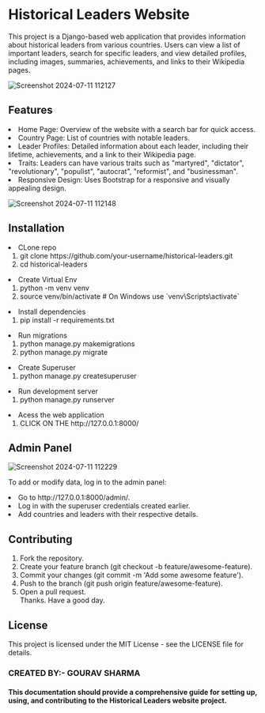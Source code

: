 <h1>Historical Leaders Website</h1>
<body>This project is a Django-based web application that provides information about historical leaders from various countries. Users can view a list of important leaders, search for specific leaders, and view detailed profiles, including images, summaries, achievements, and links to their Wikipedia pages.
</body>

![Screenshot 2024-07-11 112127](https://github.com/Pettyman123/History_leader/assets/96339698/0f1028a1-ed95-4967-842f-b393ab5c1081)

<h2>Features</h2>
<li>Home Page: Overview of the website with a search bar for quick access.</li>
<li>Country Page: List of countries with notable leaders.</li>
<li>Leader Profiles: Detailed information about each leader, including their lifetime, achievements, and a link to their Wikipedia page.</li>
<li>Traits: Leaders can have various traits such as "martyred", "dictator", "revolutionary", "populist", "autocrat", "reformist", and "businessman".</li>
<li>Responsive Design: Uses Bootstrap for a responsive and visually appealing design.</li>

![Screenshot 2024-07-11 112148](https://github.com/Pettyman123/History_leader/assets/96339698/f693b38c-f98a-46d0-9c55-16002ff87eb4)


<h2>Installation</h2>
<li>CLone repo
<ol>
  <li>git clone https://github.com/your-username/historical-leaders.git</li>
  <li>cd historical-leaders</li>

</ol>
</li>
<li>Create Virtual Env
<ol>
  <li>python -m venv venv</li>
  <li>source venv/bin/activate  # On Windows use `venv\Scripts\activate`</li>
</ol>
</li>
<li>Install dependencies
<ol>
  <li>pip install -r requirements.txt</li>
</ol>
</li>
<li>Run migrations
<ol>
  <li>python manage.py makemigrations</li>
  <li>python manage.py migrate</li>
</ol>
</li>
<li>Create Superuser
<ol>
  <li>python manage.py createsuperuser</li>
</ol>
</li>
<li>Run development server
<ol>
  <li>python manage.py runserver</li>
</ol>
</li>
<li>Acess the web application
<ol><li>CLICK ON THE http://127.0.0.1:8000/</li></ol>
</li>

<h2>Admin Panel</h2>

![Screenshot 2024-07-11 112229](https://github.com/Pettyman123/History_leader/assets/96339698/24bc20e8-50a0-4271-b1a4-d094c684246d)


To add or modify data, log in to the admin panel:

<li>Go to http://127.0.0.1:8000/admin/.</li>
<li>Log in with the superuser credentials created earlier.</li>
<li>Add countries and leaders with their respective details.</li>


<h2>Contributing</h2>
<ol>
<li>Fork the repository.</li>
<li>Create your feature branch (git checkout -b feature/awesome-feature).</li>
<li>Commit your changes (git commit -m 'Add some awesome feature').</li>
<li>Push to the branch (git push origin feature/awesome-feature).</li>
<li>Open a pull request.</li>
  Thanks. Have a good day.
</ol>

<h2>License</h2>
This project is licensed under the MIT License - see the LICENSE file for details.
<h3>CREATED BY:- GOURAV SHARMA</h3>
<h4>This documentation should provide a comprehensive guide for setting up, using, and contributing to the Historical Leaders website project.</h4>
